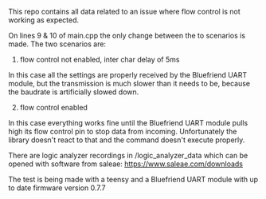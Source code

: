 This repo contains all data related to an issue where flow control is not working as expected.

On lines 9 & 10 of main.cpp the only change between the to scenarios is made. The two scenarios are:

1. flow control not enabled, inter char delay of 5ms

  In this case all the settings are properly received by the Bluefriend UART module, but the transmission is much slower than it needs to be, because the baudrate is artificially slowed down.

2. flow control enabled

  In this case everything works fine until the Bluefriend UART module pulls high its flow control pin to stop data from incoming. Unfortunately the library doesn't react to that and the command doesn't execute properly.

There are logic analyzer recordings in /logic_analyzer_data which can be opened with software from saleae: https://www.saleae.com/downloads

The test is being made with a teensy and a Bluefriend UART module with up to date firmware version 0.7.7
